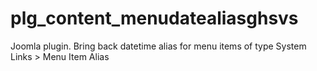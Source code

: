 # plg_content_menudatealiasghsvs
Joomla plugin. Bring back datetime alias for menu items of type System Links > Menu Item Alias
